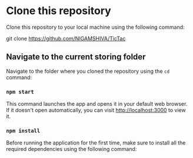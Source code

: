 # Clone this repository
Clone this repository to your local machine using the following command:

git clone <https://github.com/NIGAMSHIVA/TicTac>


## Navigate to the current storing folder

Navigate to the folder where you cloned the repository using the `cd` command:

### `npm start`

This command launches the app and opens it in your default web browser. If it doesn't open automatically, you can visit [http://localhost:3000](http://localhost:3000) to view it.

### `npm install`

Before running the application for the first time, make sure to install all the required dependencies using the following command:




